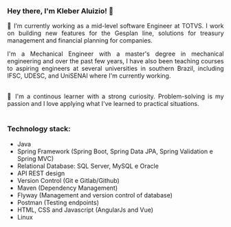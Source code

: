 ### Hey there, I'm Kleber Aluizio! 👋
<div style="text-align: justify">
🔭 I’m currently working as a mid-level software Engineer at TOTVS. I work on building new features for the Gesplan line, solutions for treasury management and financial planning for companies. 
 
I'm a Mechanical Engineer with a master's degree in mechanical engineering and over the past few years, I have also been teaching courses to aspiring engineers at several universities in southern Brazil, including IFSC, UDESC, and UniSENAI where I'm currently working.
</div>

<div style="text-align: justify">
  <br />
🌱 I'm a continous learner with a strong curiosity. Problem-solving is my passion and I love applying what I've learned to practical situations. 
</div>
<br/>

### Technology stack:
  - Java
  - Spring Framework (Spring Boot, Spring Data JPA, Spring Validation e Spring MVC)
  - Relational Database: SQL Server, MySQL e Oracle
  - API REST design
  - Version Control (Git e Gitlab/Github)
  - Maven (Dependency Management)
  - Flyway (Management and version control of database)
  - Postman (Testing endpoints)
  - HTML, CSS and Javascript (AngularJs and Vue)
  - Linux

<!--

In addition, I have been teaching courses to aspiring engineers at several universities in southern Brazil, including IFSC, UDESC, and UniSENAI.

**kleberaluizio/kleberaluizio** is a ✨ _special_ ✨ repository because its `README.md` (this file) appears on your GitHub profile.

Here are some ideas to get you started:

- 🔭 I’m currently working on ...
- 🌱 I’m currently learning ...
- 👯 I’m looking to collaborate on ...
- 🤔 I’m looking for help with ...
- 💬 Ask me about ...
- 📫 How to reach me: ...
- 😄 Pronouns: ...
- ⚡ Fun fact: ...
-->
